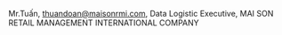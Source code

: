 Mr.Tuấn,
thuandoan@maisonrmi.com,
Data Logistic Executive,
MAI SON RETAIL MANAGEMENT INTERNATIONAL COMPANY
